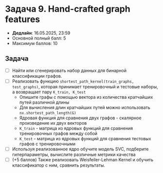 # Задача 9. Hand-crafted graph features

* **Дедлайн**: 16.05.2025, 23:59
* Основной полный балл: 5
* Максимум баллов: 10


## Задача

- [ ] Найти или сгенерировать набор данных для бинарной классификации графов.
- [ ] Реализовать функцию `shortest_path_kernel(train_graphs, test_graphs)`, которая принимает тренировочный и тестовые наборы, а возвращает пару `K_train, K_test`
  - Опишите графы с помощью вектора из количества кратчайших путей различной длины
  - Для вычисления длин кратчайших путей можно использовать `nx.shortest_path_length(G)`
  - Ядровая функция для сравнения двух графов - скалярное произведение их двух векторов
  - `K_train` - матрица из ядровых функций для сравнения тренировочных графов между собой
  - `K_test` - матрица из ядровых функций для сравнения тестовых графов с тренировочными
- [ ] Используя реализованное ядро обучите модель SVC, подберите гиперпараметры, вычислите различные метрики качества
- [ ] (+5 баллов) Также реализовать Weisfeiler-Lehman Kernel и обучить классификатор с ним, сравнить результаты.
